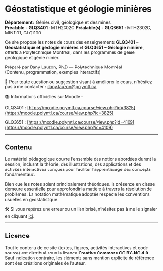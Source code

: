 # Géostatistique et géologie minières

**Département :** Génies civil, géologique et des mines  
**Préalable - GLQ3401 :** MTH2302C
**Préalable(s) - GLQ3651 :** MTH2302C, MIN1101, GLQ1100  

Ce site propose les notes de cours des enseignements **GLQ3401 – Géostatistique et géologie minières** et **GLQ3651 – Géologie minière**, offerts à Polytechnique Montréal, dans les programmes de génie géologique et génie minier.

Préparé par Dany Lauzon, Ph.D — Polytechnique Montréal  
(Contenu, programmation, exemples interactifs)

📧 Pour toute question ou suggestion visant à améliorer le cours, n’hésitez pas à me contacter : [dany.lauzon@polymtl.ca](mailto:dany.lauzon@polymtl.ca)  

📚 Informations officielles sur Moodle - 

GLQ3401 : [https://moodle.polymtl.ca/course/view.php?id=3825](https://moodle.polymtl.ca/course/view.php?id=3825)

GLQ3651 : [https://moodle.polymtl.ca/course/view.php?id=4109](https://moodle.polymtl.ca/course/view.php?id=4109)

---

## Contenu

Le matériel pédagogique couvre l’ensemble des notions abordées durant la session, incluant la théorie, des illustrations, des applications et des activités interactives conçues pour faciliter l’apprentissage des concepts fondamentaux.

Bien que les notes soient principalement théoriques, la présence en classe demeure essentielle pour approfondir la matière à travers la résolution de problèmes. La notation mathématique adoptée respecte les conventions usuelles en géostatistique.

🛠️ Si vous repérez une erreur ou un lien brisé, n’hésitez pas à me le signaler en cliquant [ici](mailto:dany.lauzon@polymtl.ca).


---

## Licence

Tout le contenu de ce site (textes, figures, activités interactives et code source) est distribué sous la licence **Creative Commons CC BY-NC 4.0**.  
Sauf indication contraire, les éléments sans mention explicite de référence sont des créations originales de l’auteur.
